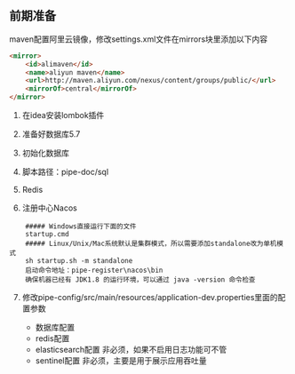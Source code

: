 ## 前期准备
maven配置阿里云镜像，修改settings.xml文件在mirrors块里添加以下内容
```html
<mirror>  
    <id>alimaven</id>  
    <name>aliyun maven</name>  
    <url>http://maven.aliyun.com/nexus/content/groups/public/</url>  
    <mirrorOf>central</mirrorOf>          
</mirror>
```
1. 在idea安装lombok插件

2. 准备好数据库5.7

3. 初始化数据库

4. 脚本路径：pipe-doc/sql

5. Redis

6. 注册中心Nacos
```
	##### Windows直接运行下面的文件
	startup.cmd
	##### Linux/Unix/Mac系统默认是集群模式，所以需要添加standalone改为单机模式
	sh startup.sh -m standalone
	启动命令地址：pipe-register\nacos\bin
	确保机器已经有 JDK1.8 的运行环境，可以通过 java -version 命令检查
```


7. 修改pipe-config/src/main/resources/application-dev.properties里面的配置参数

	- 数据库配置
	- redis配置
	- elasticsearch配置
	 	 	非必须，如果不启用日志功能可不管
	- sentinel配置
			非必须，主要是用于展示应用吞吐量
 